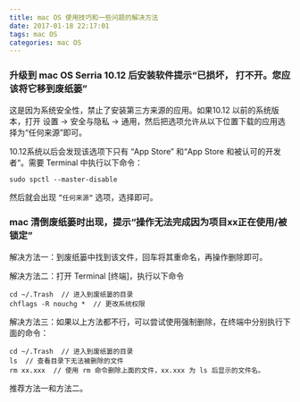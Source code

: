 ```yaml
---
title: mac OS 使用技巧和一些问题的解决方法
date: 2017-01-18 22:17:01
tags: mac OS
categories: mac OS
---
```


### 升级到 mac OS Serria 10.12 后安装软件提示“已损坏， 打不开。您应该将它移到废纸篓”

这是因为系统安全性，禁止了安装第三方来源的应用。如果10.12 以前的系统版本，打开 设置 -> 安全与隐私 -> 通用，然后把选项允许从以下位置下载的应用选择为“任何来源”即可。

10.12系统以后会发现该选项下只有 “App Store” 和“App Store 和被认可的开发者“。需要 Terminal 中执行以下命令：

	sudo spctl --master-disable
	
然后就会出现 `”任何来源“` 选项，选择即可。

<!--more-->

### mac 清倒废纸篓时出现，提示“操作无法完成因为项目xx正在使用/被锁定”

解决方法一：到废纸篓中找到该文件，回车将其重命名，再操作删除即可。

解决方法二：打开 Terminal [终端]，执行以下命令
```
cd ~/.Trash  // 进入到废纸篓的目录
chflags -R nouchg *  // 更改系统权限
```

解决方法三：如果以上方法都不行，可以尝试使用强制删除，在终端中分别执行下面的命令：
```
cd ~/.Trash  // 进入到废纸篓的目录
ls  // 查看目录下无法被删除的文件
rm xx.xxx  // 使用 rm 命令删除上面的文件，xx.xxx 为 ls 后显示的文件名。
```

推荐方法一和方法二。